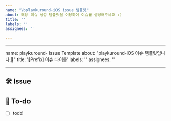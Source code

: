 ```yaml
---
name: "\bplaykuround-iOS issue 템플릿"
about: 해당 이슈 생성 템플릿을 이용하여 이슈를 생성해주세요 :)
title: ''
labels: ''
assignees: ''

---
```


---
name:    playkuround- Issue Template
about: "playkuround-iOS 이슈 템플릿입니다.🐣"
title: '[Prefix] 이슈 타이틀'
labels: ''
assignees: ''

---

<!-- 

[Prefix]

[Design]: 뷰 짜기
[Feat]: 새로운 기능 구현
[Network]: 네트워크 연결
[Fix]: 버그, 오류 해결, 코드 수정
[Refactor]: 전면 수정이 있을 때 사용
[Chore]: 그 이외
[Docs]: README나 WIKI 등의 문서 개정
[Setting]: 세팅

-->

## 🛠 Issue
<!-- 이슈에 대해 간략하게 설명해주세요 -->

## 📝 To-do
<!-- 진행할 작업에 대해 적어주세요 -->
- [ ] todo!
